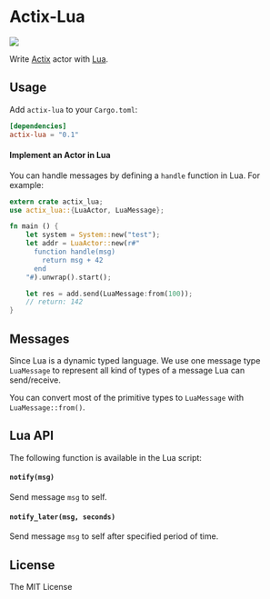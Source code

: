 # Actix-Lua

[![](http://meritbadge.herokuapp.com/actix-lua)](https://crates.io/crates/actix-lua)

Write [Actix](https://github.com/actix/actix) actor with [Lua](https://www.lua.org/).

## Usage

Add `actix-lua` to your `Cargo.toml`:

```toml
[dependencies]
actix-lua = "0.1"
```

#### Implement an Actor in Lua

You can handle messages by defining a `handle` function in Lua. For example:

```rust
extern crate actix_lua;
use actix_lua::{LuaActor, LuaMessage};

fn main () {
    let system = System::new("test");
    let addr = LuaActor::new(r#"
      function handle(msg)
        return msg + 42
      end
    "#).unwrap().start();

    let res = add.send(LuaMessage:from(100));
    // return: 142
}
```

## Messages

Since Lua is a dynamic typed language. We use one message type `LuaMessage` to represent all kind of types of a message Lua can send/receive.

You can convert most of the primitive types to `LuaMessage` with `LuaMessage::from()`.

## Lua API

The following function is available in the Lua script:

#### `notify(msg)`

Send message `msg` to self.

#### `notify_later(msg, seconds)`

Send message `msg` to self after specified period of time.

## License

The MIT License